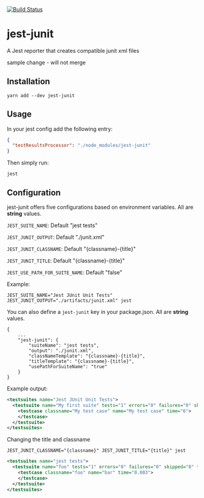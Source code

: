 [![Build Status](https://travis-ci.org/palmerj3/jest-junit.svg?branch=master)](https://travis-ci.org/palmerj3/jest-junit)

# jest-junit
A Jest reporter that creates compatible junit xml files

sample change - will not merge

## Installation
```shell
yarn add --dev jest-junit
```

## Usage
In your jest config add the following entry:
```JSON
{
  "testResultsProcessor": "./node_modules/jest-junit"
}
```

Then simply run:

```shell
jest
```

## Configuration

jest-junit offers five configurations based on environment variables.  All are **string** values.

```JEST_SUITE_NAME```: Default "jest tests"

```JEST_JUNIT_OUTPUT```: Default "./junit.xml"

```JEST_JUNIT_CLASSNAME```: Default "{classname}-{title}"

```JEST_JUNIT_TITLE```: Default "{classname}-{title}"

```JEST_USE_PATH_FOR_SUITE_NAME```: Default "false"

Example:

```shell
JEST_SUITE_NAME="Jest JUnit Unit Tests" JEST_JUNIT_OUTPUT="./artifacts/junit.xml" jest
```

You can also define a `jest-junit` key in your package.json.  All are **string** values.

```
{
    ...
    "jest-junit": {
        "suiteName": "jest tests",
        "output": "./junit.xml",
        "classNameTemplate": "{classname}-{title}",
        "titleTemplate": "{classname}-{title}",
        "usePathForSuiteName": "true"
    }
}
```

Example output:
```xml
<testsuites name="Jest JUnit Unit Tests">
  <testsuite name="My first suite" tests="1" errors="0" failures="0" skipped="0" timestamp="2016-11-19T01:37:20" time="0.105">
    <testcase classname="My test case" name="My test case" time="6">
    </testcase>
  </testsuite>
</testsuites>
```

Changing the title and classname

```shell
JEST_JUNIT_CLASSNAME="{classname}" JEST_JUNIT_TITLE="{title}" jest
```

```xml
<testsuites name="jest tests">
  <testsuite name="foo" tests="1" errors="0" failures="0" skipped="0" timestamp="2017-02-19T22:36:15" time="0.232">
    <testcase classname="foo" name="bar" time="0.003">
    </testcase>
  </testsuite>
</testsuites>
```
